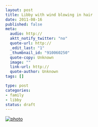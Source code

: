 ```yaml
--- 
layout: post
title: Libby with wind blowing in hair
date: 2011-08-16
published: false
meta: 
  audio: http://
  aktt_notify_twitter: "no"
  quote-url: http://
  _edit_last: "1"
  _thumbnail_id: "910060250"
  quote-copy: Unknown
  image: ""
  link-url: http://
  quote-author: Unknown
tags: []

type: post
categories: 
- family
- libby
status: draft
---
```



[![](http://media.eick.us/2011/08/photo-e1313529167148-373x500.jpg "photo")](http://media.eick.us/2011/08/photo.jpg)
